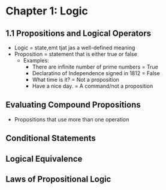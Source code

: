 # Chapter 1: Logic

## 1.1 Propositions and Logical Operators

- Logic = state,emt tjat jas a well-defined meaning
- Proposition = statement that is either true or false
  - Examples:
    - There are infinite number of prime numbers = True
    - Declaratino of Independence signed in 1812 = False
    - What time is it? = Not a proposition
    - Have a nice day. = A command/not a proposition

## Evaluating Compound Propositions

- Propositions that use more than one operation

## Conditional Statements

## Logical Equivalence

## Laws of Propositional Logic
